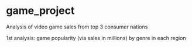 # game_project
Analysis of video game sales from top 3 consumer nations

1st analysis:
  game popularity (via sales in millions) by genre in each region
